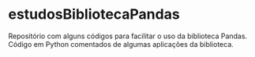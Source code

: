 # estudosBibliotecaPandas
Repositório com alguns códigos para facilitar o uso da biblioteca Pandas. 
Código em Python comentados de algumas aplicações da biblioteca.
